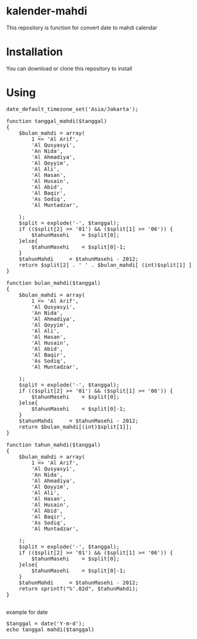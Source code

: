 # kalender-mahdi
This repository is function for convert date to mahdi calendar
# Installation
You can download or clone this repository to install
# Using
<pre>
date_default_timezone_set('Asia/Jakarta');

function tanggal_mahdi($tanggal)
{
	$bulan_mahdi = array(
		1 => 'Al Arif',
		'Al Qusyasyi',
		'An Nida',
		'Al Ahmadiya',
		'Al Qoyyim',
		'Al Ali',
		'Al Hasan',
		'Al Husain',
		'Al Abid',
		'Al Baqir',
		'As Sodiq',
		'Al Muntadzar',
		
	);
	$split = explode('-', $tanggal);
	if (($split[2] >= '01') && ($split[1] >= '06')) {
		$tahunMasehi 	= $split[0];
	}else{
		$tahunMasehi 	= $split[0]-1;
	}
	$tahunMahdi		= $tahunMasehi - 2012;
	return $split[2] . ' ' . $bulan_mahdi[ (int)$split[1] ] . ' ' . sprintf("%'.02d", $tahunMahdi).' MHD'; 
}

function bulan_mahdi($tanggal)
{
	$bulan_mahdi = array(
		1 => 'Al Arif',
		'Al Qusyasyi',
		'An Nida',
		'Al Ahmadiya',
		'Al Qoyyim',
		'Al Ali',
		'Al Hasan',
		'Al Husain',
		'Al Abid',
		'Al Baqir',
		'As Sodiq',
		'Al Muntadzar',
		
	);
	$split = explode('-', $tanggal);
	if (($split[2] >= '01') && ($split[1] >= '06')) {
		$tahunMasehi 	= $split[0];
	}else{
		$tahunMasehi 	= $split[0]-1;
	}
	$tahunMahdi		= $tahunMasehi - 2012;
	return $bulan_mahdi[(int)$split[1]]; 
}

function tahun_mahdi($tanggal)
{	
	$bulan_mahdi = array(
		1 => 'Al Arif',
		'Al Qusyasyi',
		'An Nida',
		'Al Ahmadiya',
		'Al Qoyyim',
		'Al Ali',
		'Al Hasan',
		'Al Husain',
		'Al Abid',
		'Al Baqir',
		'As Sodiq',
		'Al Muntadzar',
		
	);
	$split = explode('-', $tanggal);
	if (($split[2] >= '01') && ($split[1] >= '06')) {
		$tahunMasehi 	= $split[0];
	}else{
		$tahunMasehi 	= $split[0]-1;
	}
	$tahunMahdi		= $tahunMasehi - 2012;
	return sprintf("%'.02d", $tahunMahdi);
}

</pre>
example for date
<pre>
$tanggal = date('Y-m-d');
echo tanggal_mahdi($tanggal)
</pre>
